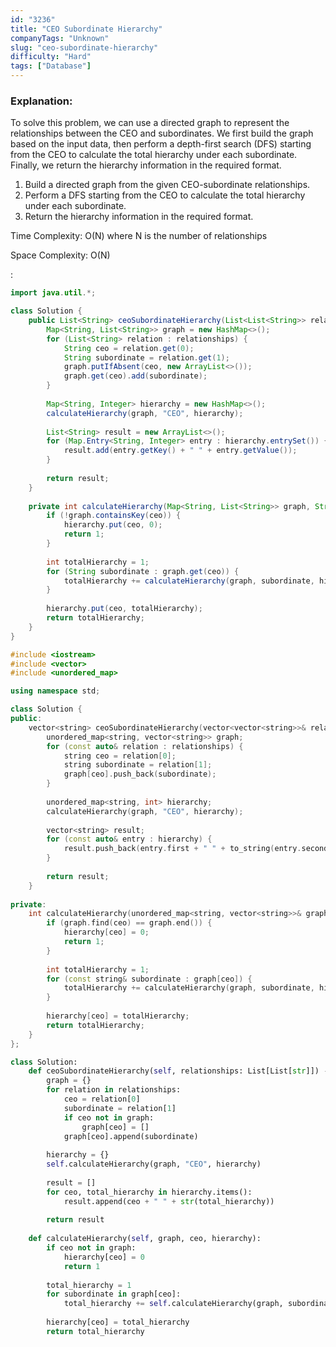 ```yaml
---
id: "3236"
title: "CEO Subordinate Hierarchy"
companyTags: "Unknown"
slug: "ceo-subordinate-hierarchy"
difficulty: "Hard"
tags: ["Database"]
---
```


### Explanation:
To solve this problem, we can use a directed graph to represent the relationships between the CEO and subordinates. We first build the graph based on the input data, then perform a depth-first search (DFS) starting from the CEO to calculate the total hierarchy under each subordinate. Finally, we return the hierarchy information in the required format.

1. Build a directed graph from the given CEO-subordinate relationships.
2. Perform a DFS starting from the CEO to calculate the total hierarchy under each subordinate.
3. Return the hierarchy information in the required format.

Time Complexity: O(N) where N is the number of relationships

Space Complexity: O(N)

:

```java
import java.util.*;

class Solution {
    public List<String> ceoSubordinateHierarchy(List<List<String>> relationships) {
        Map<String, List<String>> graph = new HashMap<>();
        for (List<String> relation : relationships) {
            String ceo = relation.get(0);
            String subordinate = relation.get(1);
            graph.putIfAbsent(ceo, new ArrayList<>());
            graph.get(ceo).add(subordinate);
        }
        
        Map<String, Integer> hierarchy = new HashMap<>();
        calculateHierarchy(graph, "CEO", hierarchy);
        
        List<String> result = new ArrayList<>();
        for (Map.Entry<String, Integer> entry : hierarchy.entrySet()) {
            result.add(entry.getKey() + " " + entry.getValue());
        }
        
        return result;
    }
    
    private int calculateHierarchy(Map<String, List<String>> graph, String ceo, Map<String, Integer> hierarchy) {
        if (!graph.containsKey(ceo)) {
            hierarchy.put(ceo, 0);
            return 1;
        }
        
        int totalHierarchy = 1;
        for (String subordinate : graph.get(ceo)) {
            totalHierarchy += calculateHierarchy(graph, subordinate, hierarchy);
        }
        
        hierarchy.put(ceo, totalHierarchy);
        return totalHierarchy;
    }
}
```

```cpp
#include <iostream>
#include <vector>
#include <unordered_map>

using namespace std;

class Solution {
public:
    vector<string> ceoSubordinateHierarchy(vector<vector<string>>& relationships) {
        unordered_map<string, vector<string>> graph;
        for (const auto& relation : relationships) {
            string ceo = relation[0];
            string subordinate = relation[1];
            graph[ceo].push_back(subordinate);
        }
        
        unordered_map<string, int> hierarchy;
        calculateHierarchy(graph, "CEO", hierarchy);
        
        vector<string> result;
        for (const auto& entry : hierarchy) {
            result.push_back(entry.first + " " + to_string(entry.second));
        }
        
        return result;
    }
    
private:
    int calculateHierarchy(unordered_map<string, vector<string>>& graph, string ceo, unordered_map<string, int>& hierarchy) {
        if (graph.find(ceo) == graph.end()) {
            hierarchy[ceo] = 0;
            return 1;
        }
        
        int totalHierarchy = 1;
        for (const string& subordinate : graph[ceo]) {
            totalHierarchy += calculateHierarchy(graph, subordinate, hierarchy);
        }
        
        hierarchy[ceo] = totalHierarchy;
        return totalHierarchy;
    }
};
```

```python
class Solution:
    def ceoSubordinateHierarchy(self, relationships: List[List[str]]) -> List[str]:
        graph = {}
        for relation in relationships:
            ceo = relation[0]
            subordinate = relation[1]
            if ceo not in graph:
                graph[ceo] = []
            graph[ceo].append(subordinate)
        
        hierarchy = {}
        self.calculateHierarchy(graph, "CEO", hierarchy)
        
        result = []
        for ceo, total_hierarchy in hierarchy.items():
            result.append(ceo + " " + str(total_hierarchy))
        
        return result
    
    def calculateHierarchy(self, graph, ceo, hierarchy):
        if ceo not in graph:
            hierarchy[ceo] = 0
            return 1
        
        total_hierarchy = 1
        for subordinate in graph[ceo]:
            total_hierarchy += self.calculateHierarchy(graph, subordinate, hierarchy)
        
        hierarchy[ceo] = total_hierarchy
        return total_hierarchy
```